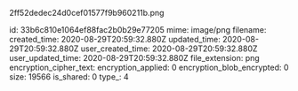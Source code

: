 2ff52dedec24d0cef01577f9b960211b.png

id: 33b6c810e1064ef88fac2b0b29e77205
mime: image/png
filename: 
created_time: 2020-08-29T20:59:32.880Z
updated_time: 2020-08-29T20:59:32.880Z
user_created_time: 2020-08-29T20:59:32.880Z
user_updated_time: 2020-08-29T20:59:32.880Z
file_extension: png
encryption_cipher_text: 
encryption_applied: 0
encryption_blob_encrypted: 0
size: 19566
is_shared: 0
type_: 4